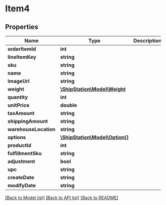 # Item4

## Properties
Name | Type | Description | Notes
------------ | ------------- | ------------- | -------------
**orderItemId** | **int** |  | 
**lineItemKey** | **string** |  | [optional] 
**sku** | **string** |  | 
**name** | **string** |  | 
**imageUrl** | **string** |  | [optional] 
**weight** | [**\ShipStation\Model\Weight**](Weight.md) |  | 
**quantity** | **int** |  | 
**unitPrice** | **double** |  | 
**taxAmount** | **string** |  | [optional] 
**shippingAmount** | **string** |  | [optional] 
**warehouseLocation** | **string** |  | 
**options** | [**\ShipStation\Model\Option[]**](Option.md) |  | 
**productId** | **int** |  | 
**fulfillmentSku** | **string** |  | 
**adjustment** | **bool** |  | 
**upc** | **string** |  | [optional] 
**createDate** | **string** |  | 
**modifyDate** | **string** |  | 

[[Back to Model list]](../README.md#documentation-for-models) [[Back to API list]](../README.md#documentation-for-api-endpoints) [[Back to README]](../README.md)



